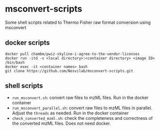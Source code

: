 # msconvert-scripts
Some shell scripts related to Thermo Fisher raw format conversion using msconvert

## docker scripts
```shell
docker pull chambm/pwiz-skyline-i-agree-to-the-vendor-licenses
docker run -itd -v <local directory>:<container directory> <image ID> /bin/bash
docker exec -it <container names> bash
git clone https://github.com/Nesvilab/msconvert-scripts.git
```

## shell scripts
- `run_msconvert.sh`: convert raw files to mzML files. Run in the docker container
- `run_msconvert_parallel.sh`: convert raw files to mzML files in parallel. Adjust the `threads` as needed. Run in the docker container
- `check_converted_mzml.sh`: check the completeness and correctness of the converted mzML files. Does not need docker.
